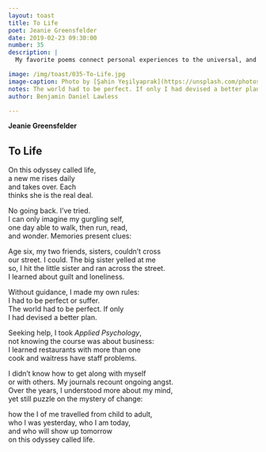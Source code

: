 ```yaml
---
layout: toast
title: To Life
poet: Jeanie Greensfelder
date: 2019-02-23 09:30:00
number: 35
description: |
  My favorite poems connect personal experiences to the universal, and that is just what Jeanie Greensfelder does in this one.

image: /img/toast/035-To-Life.jpg
image-caption: Photo by [Şahin Yeşilyaprak](https://unsplash.com/photos/stSKU3iGgik?utm_source=unsplash&utm_medium=referral&utm_content=creditCopyText) on Unsplash
notes: The world had to be perfect. If only I had devised a better plan.
author: Benjamin Daniel Lawless

---
```

**Jeanie Greensfelder**
## To Life

On this odyssey called life,  
a new me rises daily  
and takes over. Each  
thinks she is the real deal.  

No going back. I’ve tried.  
I can only imagine my gurgling self,  
one day able to walk, then run, read,  
and wonder. Memories present clues:  

Age six, my two friends, sisters, couldn’t cross  
our street. I could. The big sister yelled at me  
so, I hit the little sister and ran across the street.  
I learned about guilt and loneliness.  

Without guidance, I made my own rules:  
I had to be perfect or suffer.  
The world had to be perfect. If only  
I had devised a better plan.  

Seeking help, I took *Applied Psychology*,  
not knowing the course was about business:  
I learned restaurants with more than one  
cook and waitress have staff problems.  

I didn’t know how to get along with myself  
or with others. My journals recount ongoing angst.  
Over the years, I understood more about my mind,  
yet still puzzle on the mystery of change:  

how the I of me travelled from child to adult,  
who I was yesterday, who I am today,  
and who will show up tomorrow  
on this odyssey called life.  
